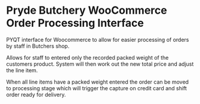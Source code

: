 # Pryde Butchery WooCommerce Order Processing Interface
PYQT interface for Woocommerce to allow for easier processing of orders by staff in Butchers shop.

Allows for staff to entered only the recorded packed weight of the customers product.  System will then work out the new total price and adjust the line item.

When all line items have a packed weight entered the order can be moved to processing stage which will trigger the capture on credit card and shift order ready for delivery.

